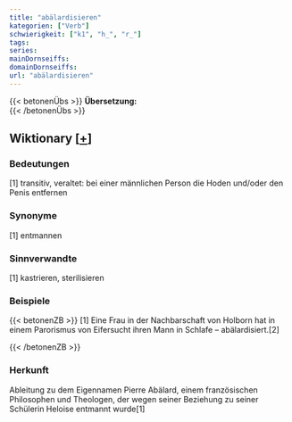 ```yaml
---
title: "abälardisieren"
kategorien: ["Verb"]
schwierigkeit: ["k1", "h_", "r_"]
tags:
series:
mainDornseiffs:
domainDornseiffs:
url: "abälardisieren"
---
```


{{< betonenÜbs >}}
**Übersetzung:**  
{{< /betonenÜbs >}}

## Wiktionary [[+](https://de.wiktionary.org/wiki/abälardisieren)]

### Bedeutungen
[1] transitiv, veraltet: bei einer männlichen Person die Hoden und/oder den Penis entfernen  

### Synonyme
[1] entmannen  

### Sinnverwandte
[1] kastrieren, sterilisieren  

### Beispiele
{{< betonenZB >}}
[1] Eine Frau in der Nachbarschaft von Holborn hat in einem Parorismus von Eifersucht ihren Mann in Schlafe – abälardisiert.[2]  

{{< /betonenZB >}}
### Herkunft
Ableitung zu dem Eigennamen Pierre Abälard, einem französischen Philosophen und Theologen, der wegen seiner Beziehung zu seiner Schülerin Heloise entmannt wurde[1]  



